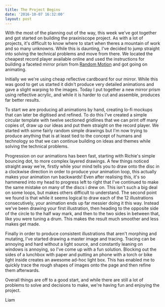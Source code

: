 ```yaml
---
title: The Project Begins
date: '2016-10-07 16:32:00'
layout: post
---
```

With the most of the planning out of the way, this week we've got together and got started on building the praxiniscope project. As with a lot of projects, it's difficult to know where to start when theres a mountain of work and so many unknowns. While this is daunting, I've decided to jump straight into solving the technical problems and move from there. We located the cheapest record player available online and used the instructions for building a faceted mirror prism from [Random Motion](http://http://www.randommotion.com/html/prax2.html) and got going on animating. 

Initially we we're using cheap reflective cardboard for our mirror. While this was good to get us started it didn't produce very detailed animations and gave a slight warping to the images. Today I put together a new mirror prism using reflective acrylic, and while it is harder to cut and assemble, produces far better results. 

To start we are producing all animations by hand, creating lo-fi mockups that can later be digitised and refined. To do this I've created a simple circular template with twelve sectioned gridlines that we can print off many copies of, draw up our ideas and put them straight on the record player. We started with some fairly random simple drawings but I'm now trying to produce anything that is at least tied to the concept of humans and technology so that we can continue building on ideas and themes while solving the technical problems. 

Progression on our animations has been fast, starting with Richie's simple bouncing dot, to more complex layered drawings. A few things noticed straight away we're, firstly while your mind tells you to draw onto the disc in a clockwise direction in order to produce your animation loop, this actually makes your animation run backwards! Even after realising this, it's so hammered into my head to progress left to right that I've continued to make the same mistake on many of the discs i drew on. This isn't such a big deal on some loops, but makes others difficult to understand. The second point we found is that while it seems logical to draw each of the 12 illustrations consecutively, your animation ends up far messier doing it this way. Instead we've been drawing your first illustration, then heading to the opposite side of the circle to the half way mark, and then to the two sides in between that, like you were tuning a drum. This makes the result much smoother and less makes get made.

Finally in order to produce consistent illustrations that aren't morphing and mutating, I've started drawing a master image and tracing. Tracing can be annoying and hard without a light source, and constantly leaning on windows is annoying, so I've come up with a fun solution. Blocking out the sides of a lunchbox with paper and putting an phone with a torch or bike light inside creates an awesome ad-hoc light box. This has enabled me to quickly trace the rough shapes of images onto the page and then refine them afterwards. 

Overall things are off to a good start, and while there are still a lot of problems to solve and decisions to make, we're having fun and enjoying the project. 

Liam